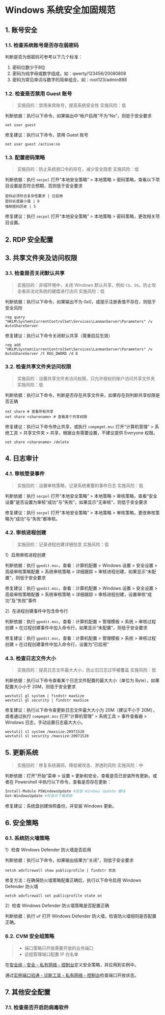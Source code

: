 # Windows 系统安全加固规范

## 1. 账号安全

### 1.1. 检查系统账号是否存在弱密码

判断是否为弱密码可参考以下几个标准：

1. 密码位数少于8位
2. 密码为纯字母或数字组成，如：qwerty/123456/20080808
3. 密码为常见单词与数字的简单组合，如：root123/admin888

### 1.2. 检查是否禁用 Guest 账号

> 实施目的：禁用来宾账号，提高系统安全性
> 实施风险：低

判断依据：执行以下命令，如果输出中“帐户启用”不为“No”，则低于安全要求

```
net user guest
```

修复建议：执行以下命令，禁用 Guest 账号

```
net user guest /active:no
```

### 1.3. 配置密码策略

> 实施目的：防止系统弱口令的存在，减少安全隐患
> 实施风险：低

判断依据：执行 `secpol` 打开“本地安全策略” > 本地策略 > 密码策略，查看以下项目设置是否符合预期，否则低于安全要求

```
密码必须符合复杂性要求 | 已启用
密码长度最小值 | 8
强制密码历史 | 5
```

修复建议：执行 `secpol` 打开“本地安全策略” > 本地策略 > 密码策略，更改相关项目设置。

## 2. RDP 安全配置


## 3. 共享文件夹及访问权限

### 3.1. 检查是否关闭默认共享

> 实施目的：非域环境中，关闭 Windows 默认共享，例如 `C$`、`D$`，防止攻击者非法对系统的硬盘进行访问
> 实施风险：低

判断依据：执行以下命令，如果输出不为 0x0，或提示注册表值不存在，则低于安全风险

```
reg query "HKLM\System\CurrentControlSet\Services\LanmanServer\Parameters" /v AutoShareServer
```

修复建议：执行以下命令关闭默认共享（需重启后生效）

```
reg add "HKLM\System\CurrentControlSet\Services\LanmanServer\Parameters" /v AutoShareServer /t REG_DWORD /d 0
```

### 3.2. 检查共享文件夹访问权限

> 实施目的：设置共享文件夹访问权限，只允许授权的账户访问共享文件夹
> 实施风险：低

判断依据：执行以下命令，判断是否存在共享文件夹，如果存在则判断共享权限是否正确

```
net share # 查看所有共享
net share <sharename> # 查看某个共享权限
```

修复建议：执行以下命令停止共享，或执行 `compmgmt.msc` 打开“计算机管理” > 系统工具 > 共享文件夹 > 共享，根据业务需要设置，不建议提供 Everyone 权限。

```
net share <sharename> /delete
```

## 4. 日志审计

### 4.1. 审核登录事件

> 实施目的：设置审核策略，记录系统重要的事件日志
> 实施风险：低

判断依据：执行 `secpol` 打开“本地安全策略” > 本地策略 > 审核策略，查看“安全设置”是否设置为审核“成功”与“失败”，如果显示“无审核”，则低于安全要求

修复建议：执行 `secpol` 打开“本地安全策略” > 本地策略 > 审核策略，更改审核策略为“成功”与“失败”都审核。

### 4.2. 审核进程创建

> 实施目的：记录进程创建详细信息
> 实施风险：低

1）启用审核进程创建

判断依据：执行 `gpedit.msc`，查看：计算机配置 > Windows 设置 > 安全设置 > 高级审核策略配置 > 系统审核策略 > 详细跟踪 > 审核进程创建，如果显示“未配置”，则低于安全要求

修复建议：执行 `gpedit.msc`，查看：计算机配置 > Windows 设置 > 安全设置 > 高级审核策略配置 > 系统审核策略 > 详细跟踪 > 审核进程创建，设置审核“成功”及“失败”事件

2）在进程创建事件中包含命令行

判断依据：执行 `gpedit.msc`，查看：计算机配置 > 管理模板 > 系统 > 审核过程创建 > 在过程创建事件中加入命令行，如果显示“未配置”，则低于安全要求

修复建议：执行 `gpedit.msc`，查看：计算机配置 > 管理模板 > 系统 > 审核过程创建 > 在过程创建事件中加入命令行，设置为“已启用”

### 4.3. 检查日志文件大小

> 实施目的：提高日志文件最大大小，防止旧日志过早被覆盖
> 实施风险：低

判断依据：执行以下命令查看某个日志文件配置的最大大小（单位为 Byte），如果配置大小小于 20M，则低于安全要求

```
wevtutil gl system | findstr maxSize
wevtutil gl security | findstr maxSize
```

修复建议：执行以下命令查更新日志文件最大大小为 20M（建议不小于 20M），或者通过执行 `compmgmt.msc` 打开“计算机管理” > 系统工具 > 事件查看器 > Windows 日志，手动设置日志最大大小。

```
wevtutil sl system /maxsize:20971520
wevtutil sl security /maxsize:20971520
```

## 5. 更新系统

> 实施目的：修复系统漏洞，降低被攻击、渗透的风险
> 实施风险：中

判断依据：打开“开始”菜单 > 设置 > 更新和安全，查看是否已安装所有更新。或者在 Powershell 中执行以下命令，查看是否存在更新：

```powershell
Install-Module PSWindowsUpdate #安装 Windows Update 模块
Get-WindowsUpdate #检查并下载更新
```

修复建议：系统盘创建快照备份，并安装 Windows 更新。

## 6. 安全策略

### 6.1. 系统防火墙策略

1）检查 Windows Defender 防火墙是否启用

判断依据：执行以下命令，如果输出结果为“关闭”，则低于安全要求

```
netsh advfirewall show publicprofile | findstr 状态
```

修复方法：在确保防火墙策略配置正确后，执行以下命令启用 Windows Defender 防火墙

```
netsh advfirewall set publicprofile state on
```

2）检查 Windows Defender 防火墙策略是否配置正确

判断依据：执行 `wf` 打开 Windows Defender 防火墙，检查防火墙规则是否配置正确。

### 6.2. CVM 安全组策略

> - 端口策略只开放需要开放的业务端口
> - 远程管理端口配置 IP 白名单

在[安全组 - 安全 - 私有网络 - 控制台](https://console.cloud.tencent.com/vpc/securitygroup?rid=1&rid=1)定义安全策略，并应用到实例中。

通过[实例端口验通 - 诊断工具 - 私有网络 - 控制台](https://console.cloud.tencent.com/vpc/helper?rid=1)检查端口开放状态。

## 7. 其他安全配置

### 7.1. 检查是否开启防病毒软件
